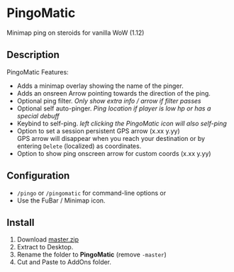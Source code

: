 # PingoMatic
Minimap ping on steroids for vanilla WoW (1.12)

## Description
PingoMatic Features: 
- Adds a minimap overlay showing the name of the pinger.
- Adds an onsreen Arrow pointing towards the direction of the ping.
- Optional ping filter. *Only show extra info / arrow if filter passes*
- Optional self auto-pinger. *Ping location if player is low hp or has a special debuff*
- Keybind to self-ping. *left clicking the PingoMatic icon will also self-ping*
- Option to set a session persistent GPS arrow (x.xx y.yy)  
  GPS arrow will disappear when you reach your destination or by entering `Delete` (localized) as coordinates.
- Option to show ping onscreen arrow for custom coords (x.xx y.yy)

## Configuration
- `/pingo` or `/pingomatic` for command-line options or
- Use the FuBar / Minimap icon.

## Install
1. Download [master.zip](https://github.com/Road-block/PingoMatic/archive/master.zip)
2. Extract to Desktop.
3. Rename the folder to **PingoMatic** (remove `-master`)
4. Cut and Paste to AddOns folder.
